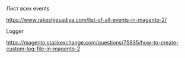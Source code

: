 Лист всех events

https://www.rakeshjesadiya.com/list-of-all-events-in-magento-2/

Logger

https://magento.stackexchange.com/questions/75935/how-to-create-custom-log-file-in-magento-2
